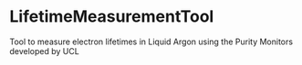 # LifetimeMeasurementTool
Tool to measure electron lifetimes in Liquid Argon using the Purity Monitors developed by UCL

